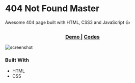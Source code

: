 <h1>404 Not Found Master</h1>
Awesome 404 page built with HTML, CSS3 and JavaScript 👍

<div align="center">
  <h3>
    <a href="https://sharipov-404-not-found-master.netlify.app/">
      Demo
    </a>
    <span> | </span>
    <a href="https://github.com/sharipovme/404-not-found-master/tree/main/project">
      Codes
    </a>
  </h3>
</div>

![screenshot](https://sharipov-404-not-found-master.netlify.app/preview.png)

### Built With

- HTML
- CSS
